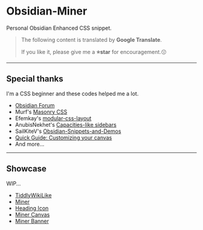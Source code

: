 # Obsidian-Miner
Personal Obsidian Enhanced CSS snippet.

> The following content is translated by **Google Translate**. 
>
>If you like it, please give me a **⭐star** for encouragement.😗

---

## Special thanks
I'm a CSS beginner and these codes helped me a lot.
- [Obsidian Forum](https://forum.obsidian.md/)
- Murf's [Masonry CSS](https://gist.github.com/GitMurf/22efc95dee40c5c4567659c506c77e10)
- Efemkay's [modular-css-layout](https://github.com/efemkay/obsidian-modular-css-layout)
- AnubisNekhet's [Capacities-like sidebars](https://gist.github.com/AnubisNekhet/33ceb77eb450d78b2833e77cdb8e3394)
- SailKiteV's [Obsidian-Snippets-and-Demos](https://github.com/sailKiteV/Obsidian-Snippets-and-Demos)
- [Quick Guide: Customizing your canvas](https://forum.obsidian.md/t/quick-guide-customizing-your-canvas-rotating-nodes-removing-borders-backgrounds/52125)
- And more...

---

## Showcase

WIP...

- [TiddlyWikiLike](md/TiddlyWikiLike.md)
- [Miner](md/Miner.md)
- [Heading Icon](md/HeadingIcon.md)
- [Miner Canvas](md/MinerCanvas.md)
- [Miner Banner](md/MinerBanner.md)
